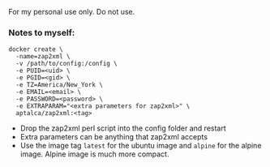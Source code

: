 For my personal use only. Do not use.

### Notes to myself:
```
docker create \
  -name=zap2xml \
  -v /path/to/config:/config \
  -e PUID=<uid> \
  -e PGID=<gid> \
  -e TZ=America/New_York \
  -e EMAIL=<email> \
  -e PASSWORD=<password> \
  -e EXTRAPARAM="<extra parameters for zap2xml>" \
  aptalca/zap2xml:<tag>
  ```
  
- Drop the zap2xml perl script into the config folder and restart
- Extra parameters can be anything that zap2xml accepts
- Use the image tag `latest` for the ubuntu image and `alpine` for the alpine image. Alpine image is much more compact.
